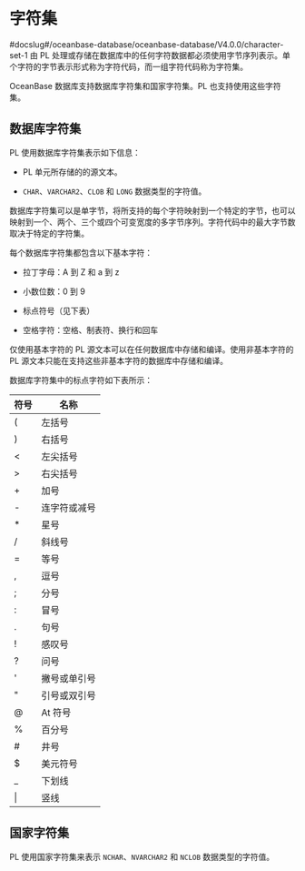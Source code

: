 字符集 
========================
#docslug#/oceanbase-database/oceanbase-database/V4.0.0/character-set-1
由 PL 处理或存储在数据库中的任何字符数据都必须使用字节序列表示。单个字符的字节表示形式称为字符代码，而一组字符代码称为字符集。

OceanBase 数据库支持数据库字符集和国家字符集。PL 也支持使用这些字符集。

数据库字符集 
---------------

PL 使用数据库字符集表示如下信息：

* PL 单元所存储的的源文本。

  

* `CHAR`、`VARCHAR2`、`CLOB` 和 `LONG` 数据类型的字符值。

  




数据库字符集可以是单字节，将所支持的每个字符映射到一个特定的字节，也可以映射到一个、两个、三个或四个可变宽度的多字节序列。字符代码中的最大字节数取决于特定的字符集。

每个数据库字符集都包含以下基本字符：

* 拉丁字母：A 到 Z 和 a 到 z

  

* 小数位数：0 到 9

  

* 标点符号（见下表）

  

* 空格字符：空格、制表符、换行和回车

  




仅使用基本字符的 PL 源文本可以在任何数据库中存储和编译。使用非基本字符的 PL 源文本只能在支持这些非基本字符的数据库中存储和编译。

数据库字符集中的标点字符如下表所示：


| **符号** | **名称** |
|--------|--------|
| (      | 左括号    |
| )      | 右括号    |
| \<     | 左尖括号   |
| \>     | 右尖括号   |
| +      | 加号     |
| -      | 连字符或减号 |
| \*     | 星号     |
| /      | 斜线号    |
| =      | 等号     |
| ,      | 逗号     |
| ;      | 分号     |
| :      | 冒号     |
| .      | 句号     |
| !      | 感叹号    |
| ?      | 问号     |
| '      | 撇号或单引号 |
| "      | 引号或双引号 |
| @      | At 符号  |
| %      | 百分号    |
| #      | 井号     |
| $      | 美元符号   |
| _      | 下划线    |
| \|     | 竖线     |



国家字符集 
--------------

PL 使用国家字符集来表示 `NCHAR`、`NVARCHAR2` 和 `NCLOB` 数据类型的字符值。

